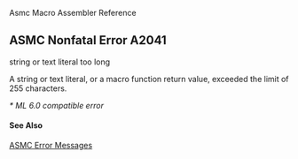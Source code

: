 Asmc Macro Assembler Reference

## ASMC Nonfatal Error A2041

string or text literal too long

A string or text literal, or a macro function return value, exceeded the limit of 255 characters.

_* ML 6.0 compatible error_

#### See Also

[ASMC Error Messages](readme.md)